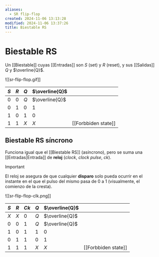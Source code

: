 ```yaml
---
aliases:
  - SR flip-flop
created: 2024-11-06 13:13:28
modified: 2024-11-06 13:37:26
title: Biestable RS
---
```


# Biestable RS

Un [[Biestable]] cuyas [[Entradas]] son $S$ (set) y $R$ (reset), y sus [[Salidas]] $Q$ y $\overline{Q}$.

![[sr-flip-flop.gif]]

| $S$ | $R$ | $Q$ | $\overline{Q}$ |                     |
| --- | --- | --- | -------------- | ------------------- |
| $0$ | $0$ | $Q$ | $\overline{Q}$ |                     |
| $0$ | $1$ | $0$ | $1$            |                     |
| $1$ | $0$ | $1$ | $0$            |                     |
| $1$ | $1$ | $X$ | $X$            | [[Forbbiden state]] |

## Biestable RS síncrono

Funciona igual que el [[Biestable RS]] (asíncrono), pero se suma una [[Entradas|Entrada]] de **reloj** (*clock*, *clock pulse*, *ck*).

> [!important]
> El reloj se asegura de que cualquier **disparo** solo pueda ocurrir en el instante en el que el pulso del mismo pasa de $0$ a $1$ (visualmente, el comienzo de la cresta).

![[sr-flip-flop-clk.png]]

| $S$ | $R$ | $Ck$ | $Q$ | $\overline{Q}$ |                     |
| --- | --- | ---- | --- | -------------- | ------------------- |
| $X$ | $X$ | $0$  | $Q$ | $\overline{Q}$ |                     |
| $0$ | $0$ | $1$  | $Q$ | $\overline{Q}$ |                     |
| $1$ | $0$ | $1$  | $1$ | $0$            |                     |
| $0$ | $1$ | $1$  | $0$ | $1$            |                     |
| $1$ | $1$ | $1$  | $X$ | $X$            | [[Forbbiden state]] |
